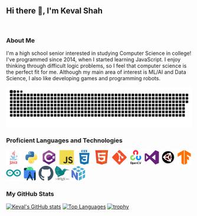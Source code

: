 ## Hi there 👋, I'm Keval Shah

<div>
  <img src="https://komarev.com/ghpvc/?username=kevalshah2005&style=flat-square&color=red" alt=""/>
</div>

### About Me
I'm a high school senior interested in studying Computer Science in college! I've programmed since 2014, when I started learning JavaScript. I enjoy thinking through difficult logic problems, so I feel that computer science is the perfect fit for me. Although my main area of interest is ML/AI and Data Science, I also like developing games and programming robots.

<a href=#><img src="commitcalendar.svg"></a>

### Proficient Languages and Technologies
<div>
  <img src="https://github.com/devicons/devicon/blob/master/icons/java/java-original-wordmark.svg" title="Java" alt="Java" width="40" height="40"/>&nbsp;
  <img src="https://github.com/devicons/devicon/blob/master/icons/python/python-original.svg" title="Python" alt="Python" width="40" height="40"/>&nbsp;
  <img src="https://github.com/devicons/devicon/blob/master/icons/csharp/csharp-original.svg" title="C#" alt="C#" width="40" height="40"/>&nbsp;
  <img src="https://github.com/devicons/devicon/blob/master/icons/javascript/javascript-original.svg" title="JavaScript" alt="JavaScript" width="40" height="40"/>&nbsp;
  <img src="https://github.com/devicons/devicon/blob/master/icons/css3/css3-plain-wordmark.svg"  title="CSS3" alt="CSS" width="40" height="40"/>&nbsp;
  <img src="https://github.com/devicons/devicon/blob/master/icons/html5/html5-original.svg" title="HTML5" alt="HTML" width="40" height="40"/>&nbsp;
  <img src="https://github.com/devicons/devicon/blob/master/icons/git/git-original.svg" title="Git" **alt="Git" width="40" height="40"/>
  <img src="https://github.com/devicons/devicon/blob/master/icons/opencv/opencv-original-wordmark.svg" title="OpenCV" **alt="OpenCV" width="40" height="40"/>
  <img src="https://github.com/devicons/devicon/blob/master/icons/visualstudio/visualstudio-plain.svg" title="Visual Studio" **alt="Visual Studio" width="40" height="40"/>
  <img src="https://github.com/kevalshah2005/kevalshah2005/blob/main/unity-logo.png" title="Unity" **alt="Unity" width="40" height="40"/>
  <img src="https://github.com/devicons/devicon/blob/master/icons/tensorflow/tensorflow-original.svg" title="TensorFlow" **alt="TensorFlow" width="40" height="40"/>
  <img src="https://github.com/devicons/devicon/blob/master/icons/arduino/arduino-original.svg" title="Arduino" **alt="Arduino" width="40" height="40"/>
  <img src="https://github.com/devicons/devicon/blob/master/icons/androidstudio/androidstudio-original.svg" title="Android Studio" **alt="Android Studio" width="40" height="40"/>
  <img src="https://github.com/kevalshah2005/kevalshah2005/blob/main/github-logo.png" title="GitHub" **alt="GitHub" width="40" height="40"/>
  <img src="https://github.com/kevalshah2005/kevalshah2005/blob/main/latex-logo.png" title="LaTeX" **alt="LaTeX" width="40" height="40"/>
  <img src="https://github.com/devicons/devicon/blob/master/icons/numpy/numpy-original.svg" title="NumPy" **alt="NumPy" width="40" height="40"/>  
</div>


### My GitHub Stats
[![Keval's GitHub stats](https://github-readme-stats.vercel.app/api?username=kevalshah2005&theme=radical)](https://github.com/anuraghazra/github-readme-stats)
[![Top Languages](https://github-readme-stats.vercel.app/api/top-langs/?username=kevalshah2005&theme=radical&langs_count=10&layout=compact)](https://github.com/anuraghazra/github-readme-stats)
[![trophy](https://github-profile-trophy.vercel.app/?username=kevalshah2005)](https://github.com/ryo-ma/github-profile-trophy)

<!--
**kevalshah2005/kevalshah2005** is a ✨ _special_ ✨ repository because its `README.md` (this file) appears on your GitHub profile.

Here are some ideas to get you started:

- 🔭 I’m currently working on ...
- 🌱 I’m currently learning ...
- 👯 I’m looking to collaborate on ...
- 🤔 I’m looking for help with ...
- 💬 Ask me about ...
- 📫 How to reach me: ...
- 😄 Pronouns: ...
- ⚡ Fun fact: ...
-->
